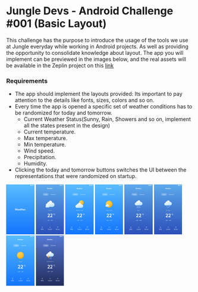 # Jungle Devs - Android Challenge #001 (Basic Layout)

This challenge has the purpose to introduce the usage of the tools we use at Jungle everyday while working in Android
projects. As well as providing the opportunity to consolidate knowledge about layout. The app you will implement can be
previewed in the images below, and the real assets will be available in the Zeplin project on this
[link](https://zpl.io/2pB6wYy)

### Requirements

* The app should implement the layouts provided: Its important to pay attention to the details like fonts, sizes, colors
  and so on.
* Every time the app is opened a specific set of weather conditions has to be randomized for today and tomorrow.
  * Current Weather Status(Sunny, Rain, Showers and so on, implement all the states present in the design)
  * Current temperature.
  * Max temperature.
  * Min temperature.
  * Wind speed.
  * Precipitation.
  * Humidity.
* Clicking the today and tomorrow buttons switches the UI between the representations that were randomized on startup.

<p float="left">
<img src="/images/SplashScreen.png" height="15%" width="15%"/>
<img src="/images/Cloudy.png" height="15%" width="15%"/>
<img src="/images/MostlyCloudy.png" height="15%" width="15%"/>
<img src="/images/PartlyCloudy.png" height="15%" width="15%" />
<img src="/images/Rain.png" height="15%" width="15%" />
<img src="/images/Showers.png" height="15%" width="15%" />
<img src="/images/Sunny.png" height="15%" width="15%" />
<img src="/images/ThunderStorm.png" height="15%" width="15%" />
</p>

